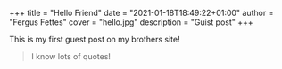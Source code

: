 +++
title = "Hello Friend"
date = "2021-01-18T18:49:22+01:00"
author = "Fergus Fettes"
cover = "hello.jpg"
description = "Guist post"
+++

This is my first guest post on my brothers site!

> I know lots of quotes!

